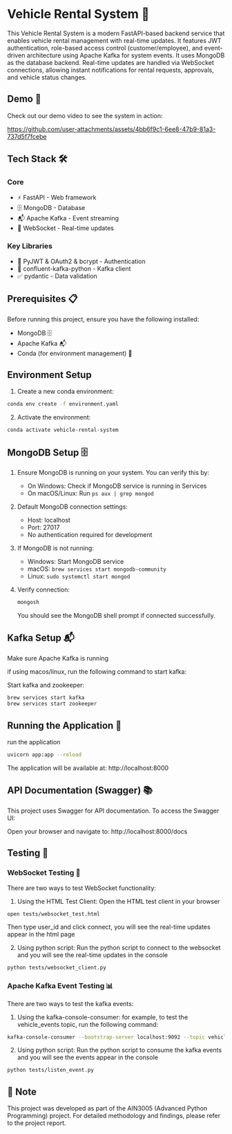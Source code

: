 # Vehicle Rental System 🚗

This Vehicle Rental System is a modern FastAPI-based backend service that enables vehicle rental management with real-time updates. It features JWT authentication, role-based access control (customer/employee), and event-driven architecture using Apache Kafka for system events. It uses MongoDB as the database backend. Real-time updates are handled via WebSocket connections, allowing instant notifications for rental requests, approvals, and vehicle status changes.

## Demo 🎥
Check out our demo video to see the system in action:


https://github.com/user-attachments/assets/4bb6f9c1-6ee8-47b9-81a3-737d5f7fcebe



## Tech Stack 🛠️

### Core
- ⚡️ FastAPI - Web framework
- 🗄️ MongoDB - Database
- 📬 Apache Kafka - Event streaming
- 🔌 WebSocket - Real-time updates

### Key Libraries
- 🔐 PyJWT & OAuth2 & bcrypt - Authentication
- 📨 confluent-kafka-python - Kafka client
- ✅ pydantic - Data validation

## Prerequisites 📋

Before running this project, ensure you have the following installed:
- MongoDB 🗄️
- Apache Kafka 📬
- Conda (for environment management) 🐍

## Environment Setup

1. Create a new conda environment:
```bash
conda env create -f environment.yaml
```

2. Activate the environment:
```bash
conda activate vehicle-rental-system
```
## MongoDB Setup 🗄️

1. Ensure MongoDB is running on your system. You can verify this by:
   - On Windows: Check if MongoDB service is running in Services
   - On macOS/Linux: Run `ps aux | grep mongod`

2. Default MongoDB connection settings:
   - Host: localhost
   - Port: 27017
   - No authentication required for development

3. If MongoDB is not running:
   - Windows: Start MongoDB service
   - macOS: `brew services start mongodb-community`
   - Linux: `sudo systemctl start mongod`

4. Verify connection:
   ```bash
   mongosh
   ```
   You should see the MongoDB shell prompt if connected successfully.

## Kafka Setup 📬

Make sure Apache Kafka is running

if using macos/linux, run the following command to start kafka:

Start kafka and zookeeper:
```bash
brew services start kafka
brew services start zookeeper
```

## Running the Application 🚀

run the application
```bash
uvicorn app:app --reload
```

The application will be available at: http://localhost:8000

## API Documentation (Swagger) 📚

This project uses Swagger for API documentation. To access the Swagger UI:

Open your browser and navigate to:
http://localhost:8000/docs


## Testing 🧪

### WebSocket Testing 🔌

There are two ways to test WebSocket functionality:

1. Using the HTML Test Client:
Open the HTML test client in your browser
```bash
open tests/websocket_test.html
```
Then type user_id and click connect, you will see the real-time updates appear in the html page

2. Using python script:
Run the python script to connect to the websocket and you will see the real-time updates in the console
```bash
python tests/websocket_client.py
```

### Apache Kafka Event Testing 📊

There are two ways to test the kafka events:

1. Using the kafka-console-consumer:
for example, to test the vehicle_events topic, run the following command:
```bash
kafka-console-consumer --bootstrap-server localhost:9092 --topic vehicle_events --from-beginning
```

2. Using python script:
Run the python script to consume the kafka events and you will see the events appear in the console
```bash
python tests/listen_event.py
```


## 📝 Note

This project was developed as part of the AIN3005 (Advanced Python Programming) project. For detailed methodology and findings, please refer to the project report.


